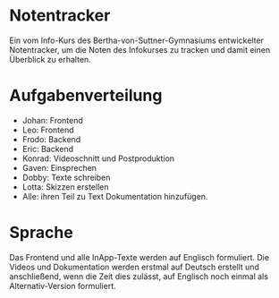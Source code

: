 # Notentracker
Ein vom Info-Kurs des Bertha-von-Suttner-Gymnasiums entwickelter Notentracker, um die Noten des Infokurses zu tracken und damit einen Überblick zu erhalten.

# Aufgabenverteilung 
- Johan: Frontend
- Leo: Frontend
- Frodo: Backend
- Eric: Backend
- Konrad: Videoschnitt und Postproduktion
- Gaven: Einsprechen
- Dobby: Texte schreiben
- Lotta: Skizzen erstellen
- Alle: ihren Teil zu Text Dokumentation hinzufügen. 

# Sprache 
Das Frontend und alle InApp-Texte werden auf Englisch formuliert.
Die Videos und Dokumentation werden erstmal auf Deutsch erstellt und anschließend, wenn die Zeit dies zulässt, auf Englisch noch einmal als Alternativ-Version formuliert.
